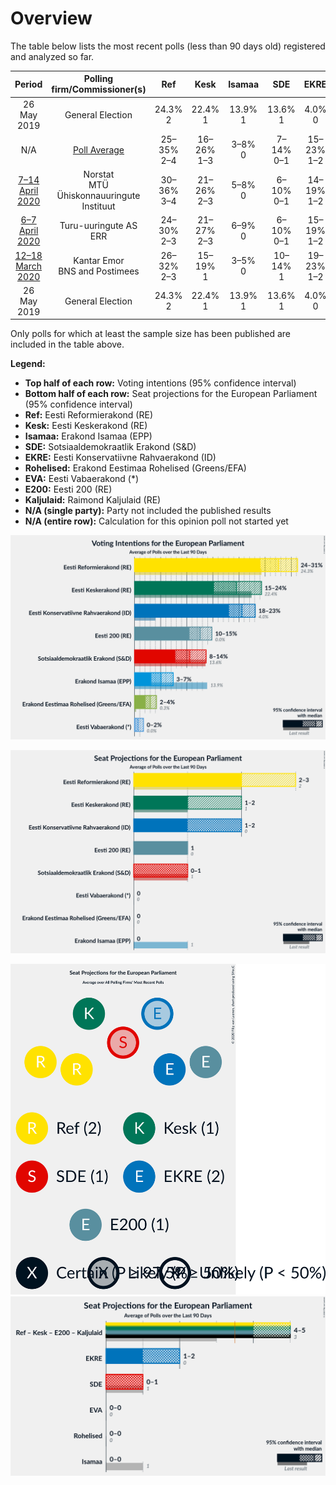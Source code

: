 # Overview

The table below lists the most recent polls (less than 90 days old) registered and analyzed so far.

| Period     | Polling firm/Commissioner(s) | Ref | Kesk | Isamaa | SDE | EKRE | Rohelised | EVA | E200 | Kaljulaid |
|:----------:|:----------------------------:|:--:|:--:|:--:|:--:|:--:|:--:|:--:|:--:|:--:|
| 26 May 2019 | General Election | 24.3% <br> 2 | 22.4% <br> 1 | 13.9% <br> 1 | 13.6% <br> 1 | 4.0% <br> 0 | 0.3% <br> 0 | 0.0% <br> 0 | 0.0% <br> 0 | 0.0% <br> 0 |
| N/A | [Poll Average](average.html) | 25–35% <br> 2–4 | 16–26% <br> 1–3 | 3–8% <br> 0 | 7–14% <br> 0–1 | 15–23% <br> 1–2 | 1–4% <br> 0 | 0–2% <br> 0 | 7–14% <br> 0–1 | N/A <br> N/A |
| [7–14 April 2020](2020-04-14-Norstat.html) | Norstat <br> MTÜ Ühiskonnauuringute Instituut | 30–36% <br> 3–4 | 21–26% <br> 2–3 | 5–8% <br> 0 | 6–10% <br> 0–1 | 14–19% <br> 1–2 | 1–3% <br> 0 | 0–1% <br> 0 | 7–10% <br> 0–1 | N/A <br> N/A |
| [6–7 April 2020](2020-04-07-Turu-uuringuteAS.html) | Turu-uuringute AS <br> ERR | 24–30% <br> 2–3 | 21–27% <br> 2–3 | 6–9% <br> 0 | 6–10% <br> 0–1 | 15–19% <br> 1–2 | 1–3% <br> 0 | 1–2% <br> 0 | 9–13% <br> 1 | N/A <br> N/A |
| [12–18 March 2020](2020-03-18-KantarEmor.html) | Kantar Emor <br> BNS and Postimees | 26–32% <br> 2–3 | 15–19% <br> 1 | 3–5% <br> 0 | 10–14% <br> 1 | 19–23% <br> 1–2 | 2–4% <br> 0 | 0–1% <br> 0 | 11–15% <br> 1 | N/A <br> N/A |
| 26 May 2019 | General Election | 24.3% <br> 2 | 22.4% <br> 1 | 13.9% <br> 1 | 13.6% <br> 1 | 4.0% <br> 0 | 0.3% <br> 0 | 0.0% <br> 0 | 0.0% <br> 0 | 0.0% <br> 0 |

Only polls for which at least the sample size has been published are included in the table above.

**Legend:**
+ **Top half of each row:** Voting intentions (95% confidence interval)
+ **Bottom half of each row:** Seat projections for the European Parliament (95% confidence interval)
+ **Ref:** Eesti Reformierakond (RE)
+ **Kesk:** Eesti Keskerakond (RE)
+ **Isamaa:** Erakond Isamaa (EPP)
+ **SDE:** Sotsiaaldemokraatlik Erakond (S&D)
+ **EKRE:** Eesti Konservatiivne Rahvaerakond (ID)
+ **Rohelised:** Erakond Eestimaa Rohelised (Greens/EFA)
+ **EVA:** Eesti Vabaerakond (*)
+ **E200:** Eesti 200 (RE)
+ **Kaljulaid:** Raimond Kaljulaid (RE)
+ **N/A (single party):** Party not included the published results
+ **N/A (entire row):** Calculation for this opinion poll not started yet


![Graph with voting intentions not yet produced](average.png "Voting Intentions")

![Graph with seats not yet produced](average-seats.png "Seats")

![Graph with seating plan not yet produced](average-seating-plan.png "Seating Plan")
![Graph with coalitions seats not yet produced](average-coalitions-seats.png "Coalitions Seats")
